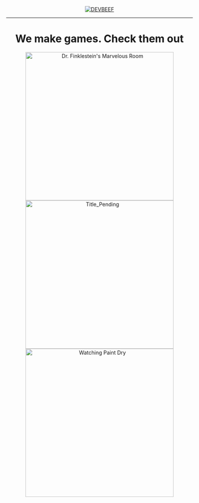 <div align="center">
  <a href="https://devbeef.com"><img src="https://i.ibb.co/1R4PQHv/devbeef-new-logo-github.png" alt="DEVBEEF"/></a>
</div>

<hr>

<div align="center">
  <h1>We make games. Check them out</h1>
  <a href="https://devbeef.com/dfmr"><img src="https://devbeef.com/assets/logos/hero-dfmr.webp" width=400 alt="Dr. Finklestein's Marvelous Room"/></a>
  <a href="https://devbeef.com/tp"><img src="https://devbeef.com/assets/logos/hero-tplogo.webp" width=400 alt="Title_Pending"/></a>
  <a href="https://devbeef.com/wpd"><img src="https://devbeef.com/assets/logos/hero-wpdlogo.webp" width=400 alt="Watching Paint Dry"/></a>
</div>
